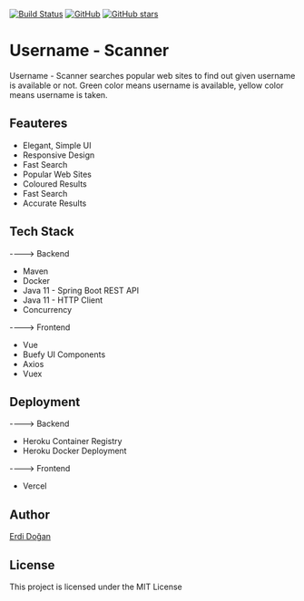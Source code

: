 [![Build Status](https://travis-ci.com/erdidogan/username-scanner.svg?branch=master)](https://travis-ci.com/erdidogan/username-scanner)
[![GitHub](https://img.shields.io/github/license/erdidogan/username-scanner?color=orange)](https://github.com/erdidogan/username-scanner/blob/master/LICENSE)
[![GitHub stars](https://img.shields.io/github/stars/erdidogan/username-scanner?color=yellowgreen)](https://github.com/erdidogan/username-scanner/stargazers)
# Username - Scanner

Username - Scanner searches popular web sites to find out given username is available or not. 
Green color means username is available, yellow color means username is taken.

## Feauteres

* Elegant, Simple UI
* Responsive Design
* Fast Search
* Popular Web Sites
* Coloured Results
* Fast Search
* Accurate Results

## Tech Stack

----> Backend
* Maven
* Docker
* Java 11 - Spring Boot REST API
* Java 11 - HTTP Client
* Concurrency


----> Frontend
* Vue
* Buefy UI Components
* Axios
* Vuex

## Deployment

----> Backend
* Heroku Container Registry
* Heroku Docker Deployment

----> Frontend
* Vercel

## Author

[Erdi Doğan](https://www.linkedin.com/in/doganerdi)


## License

This project is licensed under the MIT License 


